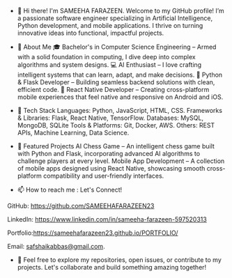 - 👋  Hi there! I'm SAMEEHA FARAZEEN.
  Welcome to my GitHub profile! I’m a passionate software engineer specializing in Artificial Intelligence, Python development, and mobile applications.
  I thrive on turning innovative ideas into functional, impactful projects.
  
- 👀 About Me
🎓 Bachelor's in Computer Science Engineering – Armed with a solid foundation in computing, I dive deep into complex algorithms and system designs.
💻 AI Enthusiast – I love crafting intelligent systems that can learn, adapt, and make decisions.
🧩 Python & Flask Developer – Building seamless backend solutions with clean, efficient code.
📱 React Native Developer – Creating cross-platform mobile experiences that feel native and responsive on Android and iOS.
 
- 🌱 Tech Stack
Languages: Python, JavaScript, HTML, CSS.
Frameworks & Libraries: Flask, React Native, TensorFlow.
Databases: MySQL, MongoDB, SQLite
Tools & Platforms: Git, Docker, AWS.
Others: REST APIs, Machine Learning, Data Science.

- 💞️  Featured Projects
AI Chess Game – An intelligent chess game built with Python and Flask, incorporating advanced AI algorithms to challenge players at every level.
Mobile App Development – A collection of mobile apps designed using React Native, showcasing smooth cross-platform compatibility and user-friendly interfaces.

- 📫 How to reach me : Let's Connect!
  
GitHub: https://github.com/SAMEEHAFARAZEEN23


LinkedIn: https://www.linkedin.com/in/sameeha-farazeen-597520313


Portfolio:https://sameehafarazeen23.github.io/PORTFOLIO/


Email: safshaikabbas@gmail.com.

- 🌱 Feel free to explore my repositories, open issues, or contribute to my projects.
Let's collaborate and build something amazing together!
  




